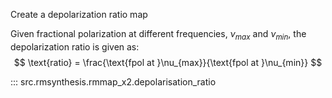
Create a depolarization ratio map

Given fractional polarization at different frequencies, $\nu_{max}$ and $\nu_{min}$, the depolarization ratio is given as:
$$
\text{ratio} = \frac{\text{fpol at }\nu_{max}}{\text{fpol at }\nu_{min}}
$$


::: src.rmsynthesis.rmmap_x2.depolarisation_ratio